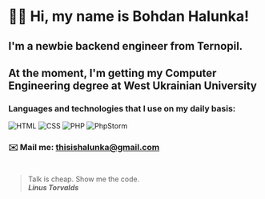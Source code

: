 # 👋🏻 Hi, my name is **Bohdan Halunka**!
## I'm a newbie backend engineer from Ternopil.
## At the moment, I'm getting my Computer Engineering degree at West Ukrainian University 
### Languages and technologies that I use on my daily basis:
![HTML](https://img.shields.io/badge/html5-%23E34F26.svg?style=for-the-badge&logo=html5&logoColor=white)
![CSS](https://img.shields.io/badge/css3-%231572B6.svg?style=for-the-badge&logo=css3&logoColor=white)
![PHP](https://img.shields.io/badge/PHP-777BB4?style=for-the-badge&logo=php&logoColor=white)
![PhpStorm](http://img.shields.io/badge/-PHPStorm-181717?style=for-the-badge&logo=phpstorm&logoColor=white)

### ✉️ Mail me: thisishalunka@gmail.com
#
> Talk is cheap. Show me the code. <br/>
> ***Linus Torvalds***

